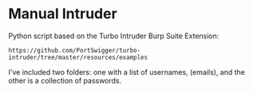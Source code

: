 # Manual Intruder

Python script based on the Turbo Intruder Burp Suite Extension: 

```
https://github.com/PortSwigger/turbo-intruder/tree/master/resources/examples
```

I've included two folders: one with a list of usernames, (emails),
and the other is a collection of passwords.

